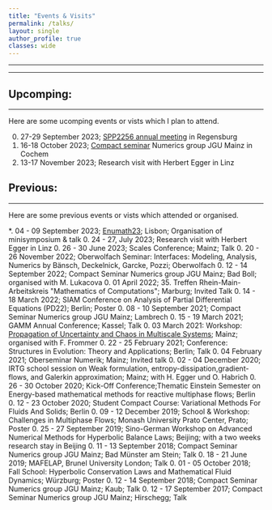 ```yaml
---
title: "Events & Visits"
permalink: /talks/
layout: single
author_profile: true
classes: wide
---
```

* * *
* * *

Upcomping:
------------------
* * *
Here are some ucomping events or vists which I plan to attend.

0. 27-29 September 2023; [SPP2256 annual meeting](https://spp2256.ur.de/events/annual-meetings/annual-meeting-2023) in Regensburg
0. 16-18 October 2023; [Compact seminar]((https://www.numerik.mathematik.uni-mainz.de/kompaktseminar-numerik-2023/)) Numerics group JGU Mainz in Cochem
0. 13-17 November 2023; Research visit with Herbert Egger in Linz


Previous:
-----------------
* * *
Here are some previous events or vists which attended or organised.



*. 04 - 09 September 2023; [Enumath23](https://enumath2023.com/); Lisbon; Organisation of minisymposium & talk
0. 24 - 27, July 2023; Research visit with Herbert Egger in Linz
0. 26 - 30 June 2023; Scales Conference; Mainz; Talk
0. 20 - 26 November 2022; Oberwolfach Seminar: Interfaces: Modeling, Analysis, Numerics by Bänsch, Deckelnick, Garcke, Pozzi; Oberwolfach
0. 12 - 14 September 2022; Compact Seminar Numerics group JGU Mainz; Bad Boll; organised with M. Lukacova
0. 01 April 2022; 35. Treffen Rhein-Main-Arbeitskreis "Mathematics of Computations"; Marburg; Invited Talk
0. 14 - 18 March 2022; SIAM Conference on Analysis of Partial Differential Equations (PD22); Berlin; Poster
0. 08 - 10 September 2021; Compact Seminar Numerics group JGU Mainz; Lambrech
0. 15 - 19 March 2021; GAMM Annual Conference; Kassel; Talk
0. 03 March 2021: Workshop: [Propagation of Uncertainty and Chaos in Multiscale Systems](https://www.cecam.org/workshop-details/995); Mainz; organised with F. Frommer
0. 22 - 25 February 2021; Conference: Structures in Evolution: Theory and Applications; Berlin; Talk 
0. 04 February 2021; Oberseminar Numerik; Mainz; Invited talk
0. 02 - 04 December 2020; IRTG school session on Weak formulation, entropy-dissipation,gradient-flows, and Galerkin
approximation; Mainz; with H. Egger und O. Habrich
0. 26 - 30 October 2020; Kick-Off Conference;Thematic Einstein Semester on Energy-based mathematical methods for reactive multiphase flows; Berlin
0. 12 - 23 October 2020; Student Compact Course: Variational Methods For Fluids And Solids; Berlin
0. 09 - 12 December 2019; School & Workshop: Challenges in Multiphase Flows; Monash University Prato Center, Prato; Poster
0. 25 - 27 September 2019; Sino-German Workshop on Advanced Numerical Methods for Hyperbolic Balance Laws; Beijing; with a two weeks research stay in Beijing
0. 11 - 13 September 2018; Compact Seminar Numerics group JGU Mainz; Bad Münster am Stein; Talk
0. 18 - 21 June 2019; MAFELAP, Brunel University London; Talk
0. 01 - 05 October 2018; Fall School: Hyperbolic Conservation Laws and Mathematical Fluid Dynamics; Würzburg; Poster
0. 12 - 14 September 2018; Compact Seminar Numerics group JGU Mainz; Kaub; Talk
0. 12 - 17 September 2017; Compact Seminar Numerics group JGU Mainz; Hirschegg; Talk

